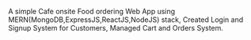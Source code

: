 A simple Cafe onsite Food ordering Web App using MERN(MongoDB,ExpressJS,ReactJS,NodeJS) stack,
Created Login and Signup System for Customers, Managed Cart and Orders System.
